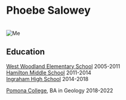# Phoebe Salowey
<br>![Me](~phoesalowey/PhoebeResume/grad-photos-9513.jpg)

## Education

[West Woodland Elementary School](https://westwoodlandes.seattleschools.org) 2005-2011 <br>
[Hamilton Middle School](https://hamiltonms.seattleschools.org/) 2011-2014 <br>
[Ingraham High School](https://ingrahamhs.seattleschools.org/)  2014-2018

[Pomona College](https://www.pomona.edu/), BA in Geology 2018-2022


